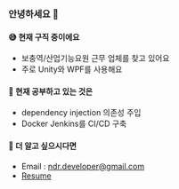 ### 안녕하세요 👋

#### 😅 현재 구직 중이에요

- 보충역/산업기능요원 근무 업체를 찾고 있어요
- 주로 Unity와 WPF를 사용해요

#### 🔎 현재 공부하고 있는 것은

- dependency injection 의존성 주입
- Docker Jenkins를 CI/CD 구축

#### 📃 더 알고 싶으시다면

- Email : ndr.developer@gmail.com
- [Resume](https://github.com/huhu0327/resume)
